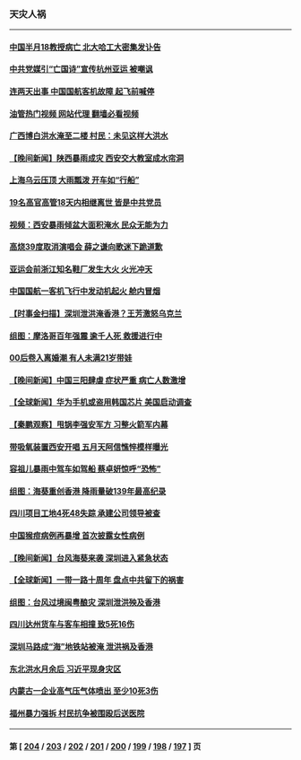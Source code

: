 ### 天灾人祸
---
#### [中国半月18教授病亡 北大哈工大密集发讣告](../../pages/ncid280/n14072368.md?09130845) 
#### [中共党媒引“亡国诗”宣传杭州亚运 被嘲讽](../../pages/ncid280/n14072122.md?09130845) 
#### [连两天出事 中国国航客机故障 起飞前喊停](../../pages/ncid280/n14072050.md?09130845) 
#### [油管热门视频 网站代理 翻墙必看视频](http://138.2.39.72:81/youtube.html?epic-marker?09130845)
#### [广西博白洪水淹至二楼 村民：未见这样大洪水](../../pages/ncid280/n14071787.md?09130845) 
#### [【晚间新闻】陕西暴雨成灾 西安交大教室成水帘洞](../../pages/ncid280/n14072044.md?09130845) 
#### [上海乌云压顶 大雨瓢泼 开车如“行船”](../../pages/ncid280/n14072006.md?09130845) 
#### [19名高官高管18天内相继离世 皆是中共党员](../../pages/ncid280/n14071980.md?09130845) 
#### [视频：西安暴雨倾盆大面积淹水 民众无能为力](../../pages/ncid280/n14071846.md?09130845) 
#### [高烧39度取消演唱会 薛之谦向歌迷下跪道歉](../../pages/ncid280/n14071642.md?09130845) 
#### [亚运会前浙江知名鞋厂发生大火 火光冲天](../../pages/ncid280/n14071355.md?09130845) 
#### [中国国航一客机飞行中发动机起火 舱内冒烟](../../pages/ncid280/n14070963.md?09130845) 
#### [【时事金扫描】深圳泄洪淹香港？王芳激怒乌克兰](../../pages/ncid280/n14070508.md?09130845) 
#### [组图：摩洛哥百年强震 逾千人死 救援进行中](../../pages/ncid280/n14070528.md?09130845) 
#### [00后卷入离婚潮 有人未满21岁带娃](../../pages/ncid280/n14070333.md?09130845) 
#### [【晚间新闻】中国三阳肆虐 症状严重 病亡人数激增](../../pages/ncid280/n14070291.md?09130845) 
#### [【全球新闻】华为手机或盗用韩国芯片 美国启动调查](../../pages/ncid280/n14070292.md?09130845) 
#### [【秦鹏观察】甩锅李强安军方 习整火箭军内幕](../../pages/ncid280/n14069982.md?09130845) 
#### [带吸氧装置西安开唱 五月天阿信憔悴模样曝光](../../pages/ncid280/n14069974.md?09130845) 
#### [容祖儿暴雨中驾车如驾船 蔡卓妍惊呼“恐怖”](../../pages/ncid280/n14069917.md?09130845) 
#### [组图：海葵重创香港 降雨量破139年最高纪录](../../pages/ncid280/n14069432.md?09130845) 
#### [四川项目工地4死48失踪 承建公司领导被查](../../pages/ncid280/n14069580.md?09130845) 
#### [中国猴痘病例再暴增 首次披露女性病例](../../pages/ncid280/n14069493.md?09130845) 
#### [【晚间新闻】台风海葵来袭 深圳进入紧急状态](../../pages/ncid280/n14069485.md?09130845) 
#### [【全球新闻】一带一路十周年 盘点中共留下的祸害](../../pages/ncid280/n14069491.md?09130845) 
#### [组图：台风过境闽粤酿灾 深圳泄洪殃及香港](../../pages/ncid280/n14069328.md?09130845) 
#### [四川达州货车与客车相撞 致5死16伤](../../pages/ncid280/n14069518.md?09130845) 
#### [深圳马路成“海”地铁站被淹 泄洪祸及香港](../../pages/ncid280/n14069262.md?09130845) 
#### [东北洪水月余后 习近平现身灾区](../../pages/ncid280/n14069228.md?09130845) 
#### [内蒙古一企业高气压气体喷出 至少10死3伤](../../pages/ncid280/n14069270.md?09130845) 
#### [福州暴力强拆 村民抗争被围殴后送医院](../../pages/ncid280/n14068999.md?09130845) 

---
#### 第 [ [204](./204.md?09130845) / [203](./203.md?09130845) / [202](./202.md?09130845) / [201](./201.md?09130845) / [200](./200.md?09130845) / [199](./199.md?09130845) / [198](./198.md?09130845) / [197](./197.md?09130845) ] 页
